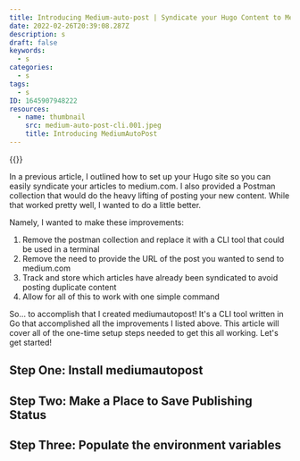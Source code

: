 ```yaml
---
title: Introducing Medium-auto-post | Syndicate your Hugo Content to Medium.com
date: 2022-02-26T20:39:08.287Z
description: s
draft: false
keywords:
  - s
categories:
  - s
tags:
  - s
ID: 1645907948222
resources:
  - name: thumbnail
    src: medium-auto-post-cli.001.jpeg
    title: Introducing MediumAutoPost
---
```

{{<img name="thumbnail" size="large">}}

In a previous article, I outlined how to set up your Hugo site so you can easily syndicate your articles to medium.com. I also provided a Postman collection that would do the heavy lifting of posting your new content. While that worked pretty well, I wanted to do a little better. 

Namely, I wanted to make these improvements:

1. Remove the postman collection and replace it with a CLI tool that could be used in a terminal
2. Remove the need to provide the URL of the post you wanted to send to medium.com
3. Track and store which articles have already been syndicated to avoid posting duplicate content
4. Allow for all of this to work with one simple command 

So... to accomplish that I created mediumautopost! It's a CLI tool written in Go that accomplished all the improvements I listed above. This article will cover all of the one-time setup steps needed to get this all working. Let's get started!

## Step One: Install mediumautopost

## Step Two: Make a Place to Save Publishing Status

## Step Three: Populate the environment variables